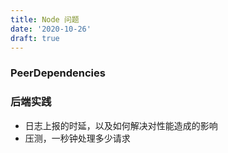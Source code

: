 ```yaml
---
title: Node 问题
date: '2020-10-26'
draft: true
---
```


### PeerDependencies

### 后端实践

- 日志上报的时延，以及如何解决对性能造成的影响
- 压测，一秒钟处理多少请求
